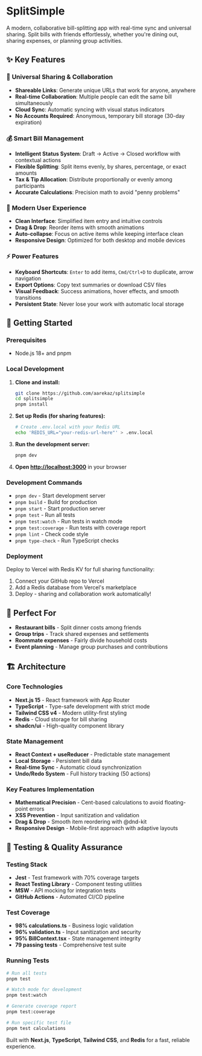 # SplitSimple

A modern, collaborative bill-splitting app with real-time sync and universal sharing. Split bills with friends effortlessly, whether you're dining out, sharing expenses, or planning group activities.

## ✨ Key Features

### 🔗 **Universal Sharing & Collaboration**
*   **Shareable Links**: Generate unique URLs that work for anyone, anywhere
*   **Real-time Collaboration**: Multiple people can edit the same bill simultaneously
*   **Cloud Sync**: Automatic syncing with visual status indicators
*   **No Accounts Required**: Anonymous, temporary bill storage (30-day expiration)

### 💰 **Smart Bill Management**
*   **Intelligent Status System**: Draft → Active → Closed workflow with contextual actions
*   **Flexible Splitting**: Split items evenly, by shares, percentage, or exact amounts
*   **Tax & Tip Allocation**: Distribute proportionally or evenly among participants
*   **Accurate Calculations**: Precision math to avoid "penny problems"

### 🎨 **Modern User Experience**
*   **Clean Interface**: Simplified item entry and intuitive controls
*   **Drag & Drop**: Reorder items with smooth animations
*   **Auto-collapse**: Focus on active items while keeping interface clean
*   **Responsive Design**: Optimized for both desktop and mobile devices

### ⚡ **Power Features**
*   **Keyboard Shortcuts**: `Enter` to add items, `Cmd/Ctrl+D` to duplicate, arrow navigation
*   **Export Options**: Copy text summaries or download CSV files
*   **Visual Feedback**: Success animations, hover effects, and smooth transitions
*   **Persistent State**: Never lose your work with automatic local storage

## 🚀 Getting Started

### Prerequisites
*   Node.js 18+ and pnpm

### Local Development
1.  **Clone and install:**
    ```sh
    git clone https://github.com/aarekaz/splitsimple
    cd splitsimple
    pnpm install
    ```

2.  **Set up Redis (for sharing features):**
    ```sh
    # Create .env.local with your Redis URL
    echo 'REDIS_URL="your-redis-url-here"' > .env.local
    ```

3.  **Run the development server:**
    ```sh
    pnpm dev
    ```

4.  **Open [http://localhost:3000](http://localhost:3000)** in your browser

### Development Commands
*   `pnpm dev` - Start development server
*   `pnpm build` - Build for production
*   `pnpm start` - Start production server
*   `pnpm test` - Run all tests
*   `pnpm test:watch` - Run tests in watch mode
*   `pnpm test:coverage` - Run tests with coverage report
*   `pnpm lint` - Check code style
*   `pnpm type-check` - Run TypeScript checks

### Deployment
Deploy to Vercel with Redis KV for full sharing functionality:
1. Connect your GitHub repo to Vercel
2. Add a Redis database from Vercel's marketplace
3. Deploy - sharing and collaboration work automatically!

## 🎯 Perfect For

*   **Restaurant bills** - Split dinner costs among friends
*   **Group trips** - Track shared expenses and settlements
*   **Roommate expenses** - Fairly divide household costs
*   **Event planning** - Manage group purchases and contributions

## 🏗️ Architecture

### Core Technologies
*   **Next.js 15** - React framework with App Router
*   **TypeScript** - Type-safe development with strict mode
*   **Tailwind CSS v4** - Modern utility-first styling
*   **Redis** - Cloud storage for bill sharing
*   **shadcn/ui** - High-quality component library

### State Management
*   **React Context + useReducer** - Predictable state management
*   **Local Storage** - Persistent bill data
*   **Real-time Sync** - Automatic cloud synchronization
*   **Undo/Redo System** - Full history tracking (50 actions)

### Key Features Implementation
*   **Mathematical Precision** - Cent-based calculations to avoid floating-point errors
*   **XSS Prevention** - Input sanitization and validation
*   **Drag & Drop** - Smooth item reordering with @dnd-kit
*   **Responsive Design** - Mobile-first approach with adaptive layouts

## 🧪 Testing & Quality Assurance

### Testing Stack
*   **Jest** - Test framework with 70% coverage targets
*   **React Testing Library** - Component testing utilities
*   **MSW** - API mocking for integration tests
*   **GitHub Actions** - Automated CI/CD pipeline

### Test Coverage
*   **98% calculations.ts** - Business logic validation
*   **96% validation.ts** - Input sanitization and security
*   **95% BillContext.tsx** - State management integrity
*   **79 passing tests** - Comprehensive test suite

### Running Tests
```sh
# Run all tests
pnpm test

# Watch mode for development
pnpm test:watch

# Generate coverage report
pnpm test:coverage

# Run specific test file
pnpm test calculations
```

Built with **Next.js**, **TypeScript**, **Tailwind CSS**, and **Redis** for a fast, reliable experience.

